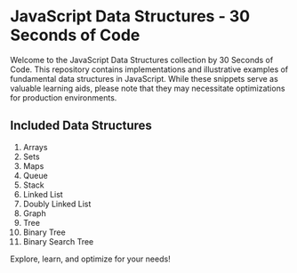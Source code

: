 # JavaScript Data Structures - 30 Seconds of Code
Welcome to the JavaScript Data Structures collection by 30 Seconds of Code. This repository contains implementations and illustrative examples of fundamental data structures in JavaScript. While these snippets serve as valuable learning aids, please note that they may necessitate optimizations for production environments.

## Included Data Structures

1. Arrays
2. Sets
3. Maps
4. Queue
5. Stack
6. Linked List
7. Doubly Linked List
8. Graph
9. Tree
10. Binary Tree
11. Binary Search Tree

Explore, learn, and optimize for your needs!
